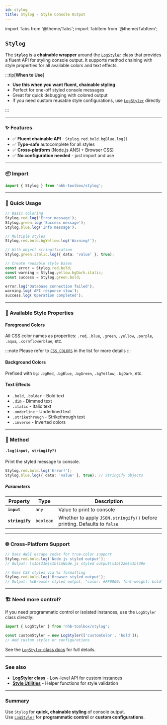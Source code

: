 ```yaml
---
id: stylog
title: Stylog - Style Console Output
---
```


import Tabs from '@theme/Tabs';
import TabItem from '@theme/TabItem';

<!-- markdownlint-disable-file MD024 -->

## `Stylog`

The **`Stylog`** is a **chainable wrapper** around the [`LogStyler`](/docs/classes/LogStyler) class that provides a fluent API for styling console output. It supports method chaining with style properties for all available colors and text effects.

:::tip[**When to Use**]

- **Use this when you want fluent, chainable styling**
- Perfect for one-off styled console messages
- Great for quick debugging with colored output
- If you need custom reusable style configurations, use [`LogStyler`](#-need-more-control) directly

:::

---

### ✨ Features

- ✅ **Fluent chainable API** - `Stylog.red.bold.bgBlue.log()`
- ✅ **Type-safe** autocomplete for all styles
- ✅ **Cross-platform** (Node.js ANSI + Browser CSS)
- ✅ **No configuration needed** - just import and use

---

### 📦 Import

```ts
import { Stylog } from 'nhb-toolbox/stylog';
```

---

### 🚀 Quick Usage

<Tabs>
<TabItem value="simple" label="Simple Usage">

```ts
// Basic coloring
Stylog.red.log('Error message');
Stylog.green.log('Success message');
Stylog.blue.log('Info message');
```

</TabItem>
<TabItem value="complex" label="Complex Styling">

```ts
// Multiple styles
Stylog.red.bold.bgYellow.log('Warning!');

// With object stringification
Stylog.green.italic.log({ data: 'value' }, true);
```

</TabItem>
<TabItem value="reusable" label="Reusable Bases">

```ts
// Create reusable style bases
const error = Stylog.red.bold;
const warning = Stylog.yellow.bgDark.italic;
const success = Stylog.green.bold;

error.log('Database connection failed');
warning.log('API response slow');
success.log('Operation completed');
```

</TabItem>
</Tabs>

---

### 🎨 Available Style Properties

#### Foreground Colors

All CSS color names as properties: `.red`, `.blue`, `.green`, `.yellow`, `.purple`, `.aqua`, `.cornflowerblue`, etc.

:::note
Please refer to [`CSS_COLORS`](/docs/types/constants#available-constants) in the list for more details
:::

#### Background Colors

Prefixed with `bg`: `.bgRed`, `.bgBlue`, `.bgGreen`, `.bgYellow`, `.bgDark`, etc.

#### Text Effects

- `.bold`, `.bolder` - Bold text
- `.dim` - Dimmed text
- `.italic` - Italic text
- `.underline` - Underlined text
- `.strikethrough` - Strikethrough text
- `.inverse` - Inverted colors

---

### 🔧 Method

#### `.log(input, stringify?)`

Print the styled message to console.

```ts
Stylog.red.bold.log('Error!');
Stylog.blue.log({ data: 'value' }, true); // Stringify objects
```

##### Parameters

| Property        | Type      | Description                                                              |
| --------------- | --------- | ------------------------------------------------------------------------ |
| **`input`**     | `any`     | Value to print to console                                                |
| **`stringify`** | `boolean` | Whether to apply `JSON.stringify()` before printing. Defaults to `false` |

---

### 🌐 Cross-Platform Support

<Tabs>
<TabItem value="node" label="Node.js">

```ts
// Uses ANSI escape codes for true-color support
Stylog.red.bold.log('Node.js styled output');
// Output: \x1b[31m\x1b[1mNode.js styled output\x1b[22m\x1b[39m
```

</TabItem>
<TabItem value="browser" label="Browser">

```ts
// Uses CSS styles via %c formatting
Stylog.red.bold.log('Browser styled output');
// Output: %cBrowser styled output, "color: #FF0000; font-weight: bold"
```

</TabItem>
</Tabs>

---

### 🏗 Need more control?

If you need programmatic control or isolated instances, use the `LogStyler` class directly:

```ts
import { LogStyler } from 'nhb-toolbox/stylog';

const customStyler = new LogStyler(['customColor', 'bold']);
// Add custom styles or configurations
```

See the [`LogStyler` class docs](/docs/classes/LogStyler) for full details.

---

### See also

- [**LogStyler class**](/docs/classes/LogStyler) - Low-level API for custom instances
- [**Style Utilities**](/docs/utilities/misc/stylog-utils) - Helper functions for style validation

---

### Summary

Use `Stylog` for **quick, chainable styling** of console output.  
Use [`LogStyler`](/docs/classes/LogStyler) for **programmatic control** or **custom configurations**.
